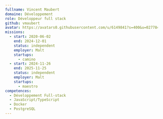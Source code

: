 ```yaml
---
fullname: Vincent Maubert
domaine: Développement
role: Développeur full stack
github: vmaubert
avatar: https://avatars0.githubusercontent.com/u/6149841?s=400&u=027784a18b9e541f525f5e0f86506b38d48089f8&v=4
missions:
  - start: 2020-06-02
    end: 2024-12-01
    status: independent
    employer: Malt
    startups:
      - camino
  - start: 2024-11-26
    end: 2025-11-25
    status: independent
    employer: Malt
    startups:
      - maestro
competences:
  - Développement Full-stack
  - JavaScript/TypeScript
  - Docker
  - PostgreSQL
---
```

